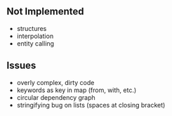 ## Not Implemented

+ structures
+ interpolation
+ entity calling


## Issues

+ overly complex, dirty code
+ keywords as key in map (from, with, etc.)
+ circular dependency graph
+ stringifying bug on lists (spaces at closing bracket)
